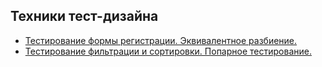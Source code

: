 ## Техники тест-дизайна

* [Тестирование формы регистрации. Эквивалентное разбиение.](https://docs.google.com/spreadsheets/d/1ITjgtM8xeS7Oroh9qIYRKSvKT6zFIy-F-Bzmz5Bs8xM/edit?gid=0#gid=0)
* [Тестирование фильтрации и сортировки. Попарное тестирование.](https://docs.google.com/spreadsheets/d/17vHu8soM0G9pSqNjWEWeLqrDYxkjflx-m1fHhaqrdx0/edit?gid=0#gid=0)
